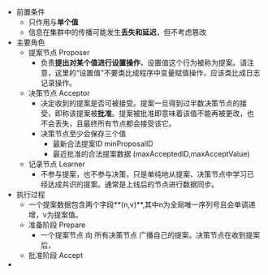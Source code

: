 - 前置条件
	- 只作用与**单个值**
	- 信息在集群中的传播可能发生**丢失和延迟**，但不考虑篡改
- 主要角色
	- 提案节点 Proposer
		- 负责**提出对某个值进行设置操作**，设置值这个行为被称为提案。请注意，这里的“设置值”不要类比成程序中变量赋值操作，应该类比成日志记录操作。
	- 决策节点 Acceptor
		- 决定收到的提案是否可被接受。提案一旦得到过半数决策节点的接受，即称该提案被**批准**。提案被批准即意味着该值不能再被更改，也不会丢失，且最终所有节点都会接受该它。
		- 决策节点至少会保存三个值
			- 最新合法提案ID minProposalID
			- 最近批准的合法提案数据 (maxAcceptedID,maxAcceptValue)
	- 记录节点 Learner
		- 不参与提案，也不参与决策，只是单纯地从提案、决策节点中学习已经达成共识的提案。通常是上线后的节点进行数据同步。
- 执行过程
	- 一个提案数据包含两个字段**(n,v)**,其中n为全局唯一序列号且会单调递增，v为提案值。
	- 准备阶段 Prepare
		- 一个提案节点 向 所有决策节点 广播自己的提案。决策节点在收到提案后，
	- 批准阶段 Accept
-